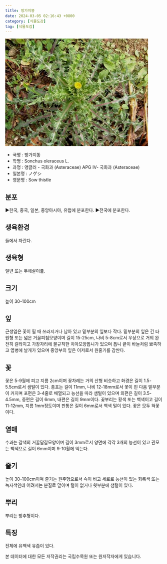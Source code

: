 ```yaml
---
title: 방가지똥
date: 2024-03-05 02:16:43 +0800
category: [식물도감]
tag: [식물도감]
---
```




![방가지똥](/assets/img/fileUpload/plants/basic/Compositae/Sonchus/2934/1_th2.JPG)
- 국명 : 방가지똥
- 학명 : Sonchus oleraceus L.
- 과명 : 앵글러 - 국화과 (Asteraceae) APG Ⅳ- 국화과 (Asteraceae)
- 일본명 : ノゲシ
- 영문명 : Sow thistle


## 분포
▶한국, 중국, 일본, 중앙아시아, 유럽에 분포한다. 
▶전국에 분포한다.
## 생육환경
들에서 자란다.
## 생육형
일년 또는 두해살이풀.
## 크기
높이 30-100cm
## 잎
근생엽은 꽃이 필 때 쓰러지거나 남아 있고 밑부분의 잎보다 작다. 밑부분의 잎은 긴 타원형 또는 넓은 거꿀피침모양이며 길이 15-25cm, 나비 5-8cm로서 우상으로 거의 완전히 갈라지고 가장자리에 불규칙한 치아모양톱니가 있으며 톱니 끝이 바늘처럼 뾰족하고 엽병에 날개가 있으며 중앙부의 잎은 이저로서 원줄기를 감싼다.
## 꽃
꽃은 5-9월에 피고 지름 2cm이며 꽃차례는 거의 산형 비슷하고 화경은 길이 1.5-5.5cm로서 샘털이 있다. 총포는 길이 11mm, 나비 12-18mm로서 꽃이 핀 다음 밑부분이 커지며 포편은 3-4줄로 배열되고 능선을 따라 샘털이 있으며 외편은 길이 3.5-4.5mm, 중편은 길이 6mm, 내편은 길이 9mm이다. 꽃부리는 황색 또는 백색이고 길이 11-12mm, 지름 1mm정도이며 판통은 길이 6mm로서 백색 털이 있다. 꽃은 모두 혀꽃이다.
## 열매
수과는 갈색의 거꿀달걀모양이며 길이 3mm로서 양면에 각각 3개의 능선이 있고 관모는 백색으로 길이 6mm이며 9-10월에 익는다.
## 줄기
높이 30-100cm이며 줄기는 원주형으로서 속이 비고 세로로 능선이 있는 회록색 또는 녹자색인데 어려서는 분질로 덮이며 털이 없거나 윗부분에 샘털이 있다.
## 뿌리
뿌리는 방추형이다.
## 특징
전체에 유백색 유즙이 있다.






본 데이터에 대한 모든 저작권리는 국립수목원 또는 원저작자에게 있습니다.
